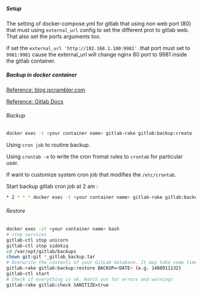 ##### Setup #####
The setting of docker-compose.yml for gitlab that using non web port (80) that must using `external_url` config to set the different prot to gitlab web. That also set the ports arguments too.

if set the `external_url 'http://192.168.1.100:9981'` .that port must set to `9981:9981` cause the external_url will change nginx 80 port to 9981 inside the gitlab container.


##### Backup in docker container ######
[Reference: blog.jscrambler.com](https://blog.jscrambler.com/migrating-your-gitlab-infrastructure-into-docker/)

[Reference: Gitlab Docs](https://docs.gitlab.com/omnibus/settings/backups.html)

###### Backup #####
```sh
docker exec -t <your container name> gitlab-rake gitlab:backup:create
```

Using `cron job` to routine backup.

Using `crontab -e` to write the cron fromat rules to `crontab` for particular user.

If want to customize system cron job that modifies the `/etc/crontab`.

Start backup gitlab cron job at 2 am :
```sh
* 2 * * * docker exec -t <your container name> gitlab-rake gitlab:backup:create
```


###### Restore #####

```sh
docker exec -it <your container name> bash
# stop services
gitlab-ctl stop unicorn  
gitlab-ctl stop sidekiq  
cd /var/opt/gitlab/backups  
chown git:git *_gitlab_backup.tar  
# Overwrite the contents of your GitLab database. It may take some time to complete, depending on how big your database is.
gitlab-rake gitlab:backup:restore BACKUP=<DATE> (e.g. 1460911132)  
gitlab-ctl start  
# Check if everything is ok. Watch out for errors and warnings
gitlab-rake gitlab:check SANITIZE=true  
```
